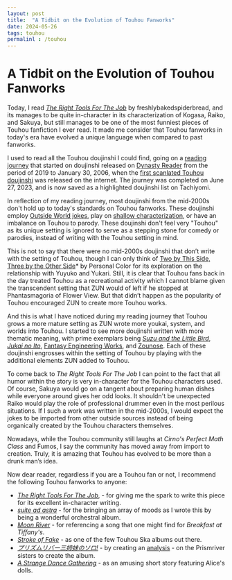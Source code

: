 ```yaml
---
layout: post
title:  "A Tidbit on the Evolution of Touhou Fanworks"
date: 2024-05-26
tags: touhou
permalinl : /touhou
---
```


# A Tidbit on the Evolution of Touhou Fanworks
Today, I read [*The Right Tools For The Job*](https://archiveofourown.org/works/43380529?view_full_work=true) by freshlybakedspiderbread, and its manages to be quite in-character in its characterization of Kogasa, Raiko, and Sakuya, but still manages to be one of the most funniest pieces of Touhou fanfiction I ever read. It made me consider that Touhou fanworks in today's era have evolved a unique language when compared to past fanworks.

I used to read all the Touhou doujinshi I could find, going on a [reading journey](https://ayearofreadingtheworld.com/thelist/) that started on doujinshi released on [Dynasty Reader](https://dynasty-scans.com/doujins/touhou_project) from the period of 2019 to January 30, 2006, when the [first scanlated Touhou doujinshi](https://dynasty-scans.com/chapters/its_not_a_dream) was released on the internet. The journey was completed on June 27, 2023, and is now saved as a highlighted doujinshi list on Tachiyomi.

In reflection of my reading journey, most doujinshi from the mid-2000s don't hold up to today's standards on Touhou fanworks. These doujinshi employ [Outside World jokes](https://scarlet.nsk.sh/book/org-16699), play on [shallow characterization](https://scarlet.nsk.sh/book/org-371808), or have an imbalance on Touhou to parody. These doujinshi don't feel very "Touhou" as its unique setting is ignored to serve as a stepping stone for comedy or parodies, instead of writing with the Touhou setting in mind.

This is not to say that there were no mid-2000s doujinshi that don’t write with the setting of Touhou, though I can only think of [Two by This Side, Three by the Other Side](https://scarlet.nsk.sh/book/md-8c4423d2-e676-4ff7-8a46-b5e00970d8cb)* by Personal Color for its exploration on the relationship with Yuyuko and Yukari. Still, it is clear that Touhou fans back in the day treated Touhou as a recreational activity which I cannot blame given the transcendent setting that ZUN would of left if he stopped at Phantasmagoria of Flower View. But that didn’t happen as the popularity of Touhou encouraged ZUN to create more Touhou works.

And this is what I have noticed during my reading journey that Touhou grows a more mature setting as ZUN wrote more youkai, system, and worlds into Touhou. I started to see more doujinshi written with more thematic meaning,  with prime exemplars being [*Suzu and the Little Bird*](https://scarlet.nsk.sh/book/org-303532), [*Jukai no Ito*](https://scarlet.nsk.sh/book/org-305719), [Fantasy Engineering Works](https://scarlet.nsk.sh/?q=artist:fantasy_engineering_works), and [Zounose](https://scarlet.nsk.sh/?q=artist:zounose). Each of these doujinshi engrosses within the setting of Touhou by playing with the additional elements ZUN added to Touhou.

To come back to *The Right Tools For The Job* I can point to the fact that all humor within the story is very in-character for the Touhou characters used. Of course, Sakuya would go on a tangent about preparing human dishes while everyone around gives her odd looks. It shouldn't be unexpected Raiko would play the role of professional drummer even in the most perilous situations. If I such a work was written in the mid-2000s, I would expect the jokes to be imported from other outside sources instead of being organically created by the Touhou characters themselves.

Nowadays, while the Touhou community still laughs at *Cirno's Perfect Math Class* and Fumos, I say the community has moved away from import to creation. Truly, it is amazing that Touhou has evolved to be more than a drunk man’s idea.

Now dear reader, regardless if you are a Touhou fan or not, I recommend the following Touhou fanworks to anyone:

- *[The Right Tools For The Job](https://archiveofourown.org/works/43380529?view_full_work=true)*, - for giving me the spark to write this piece for its excellent in-character writing.
- [*suite ad astra*](https://crescentia.bandcamp.com/album/suite-ad-astra) - for the bringing an array of moods as I wrote this by being a wonderful orchestral album.
- [*Moon River*](https://www.reddit.com/r/touhou/comments/eol6d1/i_just_finished_typesetting_my_favorite_doujin/) - for referencing a song that one might find for *Breakfast at Tiffany's*.
- [*Stroke of Fake*](https://www.youtube.com/watch?v=iX7nsZn9k8Q) - as one of the few Touhou Ska albums out there.
- [*プリズムリバー三姉妹のソロ!*](https://www.youtube.com/watch?v=50HLMUWAdaw) - by creating an [analysis](https://note.com/yuki_02010/n/nc766fe2e4128) - on the Prismriver sisters to create the album.
- [*A Strange Dance Gathering*](https://scarlet.nsk.sh/book/org-1130662) - as an amusing short story featuring Alice's dolls.
